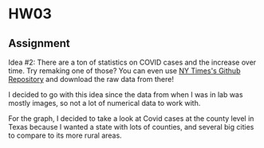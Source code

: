 # HW03
## Assignment


Idea #2: There are a ton of statistics on COVID cases and the increase over time. Try remaking one of those? You can even use [NY Times's Github Repository](https://github.com/nytimes/covid-19-data) and download the raw data from there!

I decided to go with this idea since the data from when I was in lab was mostly images, so not a lot of numerical data to work with.

For the graph, I decided to take a look at Covid cases at the county level in Texas because I wanted a state with lots of counties, and several big cities to compare to its more rural areas.